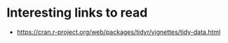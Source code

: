 # Interesting links to read
- https://cran.r-project.org/web/packages/tidyr/vignettes/tidy-data.html
